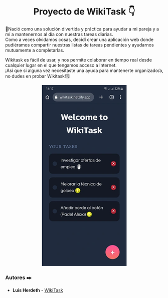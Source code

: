 <h1 align="center">Proyecto de WikiTask 👇</h1>
<p>🚀Nació como una solución divertida y práctica para ayudar a mi pareja y a mí a mantenernos al día con nuestras tareas diarias.<br>
Como a veces olvidamos cosas, decidí crear una aplicación web donde pudiéramos compartir nuestras listas de tareas pendientes y ayudarnos mutuamente a completarlas.
<p>Wikitask es fácil de usar, y nos permite colaborar en tiempo real desde cualquier lugar en el que tengamos acceso a Internet. <br>¡Así que si alguna vez necesitaste una ayuda para mantenerte organizado/a, no dudes en probar Wikitask!🗒
</p>
<p align="center"><img src="wikitask.webp"/></p> 
<p align="center"></p>

### Autores ✒️

* **Luis Herdeth** - [WikiTask](https://wikitask.netlify.app)


